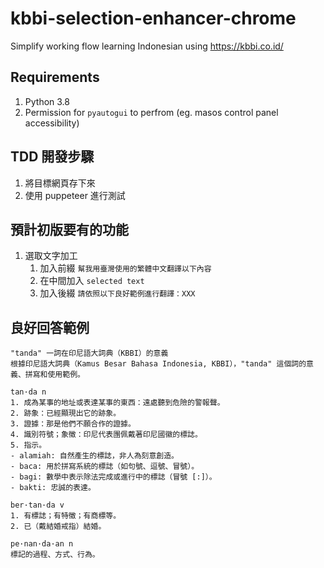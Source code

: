# kbbi-selection-enhancer-chrome
Simplify working flow learning Indonesian using https://kbbi.co.id/

## Requirements
1. Python 3.8
2. Permission for `pyautogui` to perfrom (eg. masos control panel accessibility)


## TDD 開發步驟
1. 將目標網頁存下來
2. 使用 puppeteer 進行測試


## 預計初版要有的功能
 1. 選取文字加工
    1. 加入前綴 `幫我用臺灣使用的繁體中文翻譯以下內容`
    2. 在中間加入 ```selected text```
    3. 加入後綴 `請依照以下良好範例進行翻譯：XXX`

## 良好回答範例
```
"tanda" 一詞在印尼語大詞典（KBBI）的意義
根據印尼語大詞典（Kamus Besar Bahasa Indonesia, KBBI），"tanda" 這個詞的意義、拼寫和使用範例。

tan·da n 
1. 成為某事的地址或表達某事的東西：遠處聽到危險的警報聲。
2. 跡象：已經顯現出它的跡象。
3. 證據：那是他們不願合作的證據。
4. 識別符號；象徵：印尼代表團佩戴著印尼國徽的標誌。
5. 指示。
- alamiah: 自然產生的標誌，非人為刻意創造。
- baca: 用於拼寫系統的標誌（如句號、逗號、冒號）。
- bagi: 數學中表示除法完成或進行中的標誌（冒號 [:]）。
- bakti: 忠誠的表達。

ber·tan·da v 
1. 有標誌；有特徵；有商標等。
2. 已（戴結婚戒指）結婚。

pe·nan·da·an n 
標記的過程、方式、行為。

```
